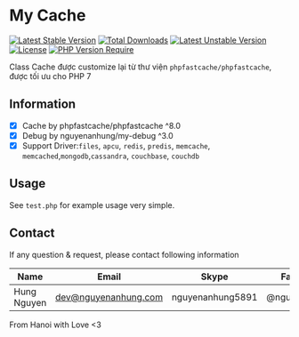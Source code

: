 # My Cache

[![Latest Stable Version](http://poser.pugx.org/nguyenanhung/my-cache/v)](https://packagist.org/packages/nguyenanhung/my-cache) [![Total Downloads](http://poser.pugx.org/nguyenanhung/my-cache/downloads)](https://packagist.org/packages/nguyenanhung/my-cache) [![Latest Unstable Version](http://poser.pugx.org/nguyenanhung/my-cache/v/unstable)](https://packagist.org/packages/nguyenanhung/my-cache) [![License](http://poser.pugx.org/nguyenanhung/my-cache/license)](https://packagist.org/packages/nguyenanhung/my-cache) [![PHP Version Require](http://poser.pugx.org/nguyenanhung/my-cache/require/php)](https://packagist.org/packages/nguyenanhung/my-cache)

Class Cache được customize lại từ thư viện `phpfastcache/phpfastcache`, được tối ưu cho PHP 7

## Information

- [x] Cache by phpfastcache/phpfastcache ^8.0
- [x] Debug by nguyenanhung/my-debug ^3.0
- [x] Support Driver:`files`, `apcu`, `redis`, `predis`, `memcache`, `memcached`,`mongodb`,`cassandra`, `couchbase`, `couchdb`

## Usage

See `test.php` for example usage very simple.

## Contact

If any question & request, please contact following information

| Name        | Email                | Skype            | Facebook      |
| ----------- | -------------------- | ---------------- | ------------- |
| Hung Nguyen | dev@nguyenanhung.com | nguyenanhung5891 | @nguyenanhung |

From Hanoi with Love <3